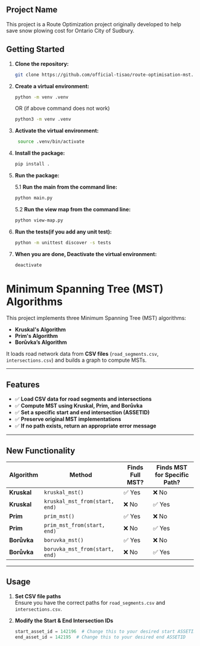 ## Project Name

This project is a Route Optimization project originally developed
to help save snow plowing cost for Ontario City of Sudbury.

## Getting Started

1. **Clone the repository:**

   ```bash
   git clone https://github.com/official-tisao/route-optimisation-mst.git
    ```
2. **Create a virtual environment:**

   ```bash
   python -m venv .venv
   ```
    OR (if above command does not work)

   ```bash
   python3 -m venv .venv
   ```
3. **Activate the virtual environment:**

   ```bash
    source .venv/bin/activate
    ```
4. **Install the package:**

    ```bash
    pip install .
    ```
5. **Run the package:**

    5.1 **Run the main from the command line:**

    ```bash
    python main.py
    ```

    5.2 **Run the view map from the command line:**

    ```bash
    python view-map.py
    ```
6. **Run the tests(if you add any unit test):**

    ```bash
    python -m unittest discover -s tests
    ```
   
7. **When you are done, Deactivate the virtual environment:**

   ```bash
   deactivate
   ```

# Minimum Spanning Tree (MST) Algorithms

This project implements three Minimum Spanning Tree (MST) algorithms:

- **Kruskal's Algorithm**
- **Prim's Algorithm**
- **Borůvka’s Algorithm**

It loads road network data from **CSV files** (`road_segments.csv`, `intersections.csv`) and builds a graph to compute MSTs.

---

## Features

- ✅ **Load CSV data for road segments and intersections**
- ✅ **Compute MST using Kruskal, Prim, and Borůvka**
- ✅ **Set a specific start and end intersection (ASSETID)**
- ✅ **Preserve original MST implementations**
- ✅ **If no path exists, return an appropriate error message**

---

## New Functionality

| Algorithm | Method | Finds Full MST? | Finds MST for Specific Path? |
|-----------|--------|----------------|------------------------------|
| **Kruskal** | `kruskal_mst()` | ✅ Yes | ❌ No |
| **Kruskal** | `kruskal_mst_from(start, end)` | ❌ No | ✅ Yes |
| **Prim** | `prim_mst()` | ✅ Yes | ❌ No |
| **Prim** | `prim_mst_from(start, end)` | ❌ No | ✅ Yes |
| **Borůvka** | `boruvka_mst()` | ✅ Yes | ❌ No |
| **Borůvka** | `boruvka_mst_from(start, end)` | ❌ No | ✅ Yes |

---

## Usage

1. **Set CSV file paths**  
   Ensure you have the correct paths for `road_segments.csv` and `intersections.csv`.

2. **Modify the Start & End Intersection IDs**
   ```python
   start_asset_id = 142196  # Change this to your desired start ASSETID
   end_asset_id = 142195  # Change this to your desired end ASSETID
